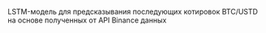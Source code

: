 LSTM-модель для предсказывания последующих котировок BTC/USTD на основе полученных от API Binance данных
